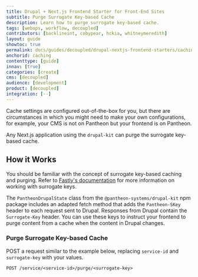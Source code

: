 ```yaml
---
title: Drupal + Next.js Frontend Starter for Front-End Sites
subtitle: Purge Surrogate Key-based Cache
description: Learn how to purge surrogate key-based cache.
tags: [webops, workflow, decoupled]
contributors: [backlineint, cobypear, hckia, whitneymeredith]
layout: guide
showtoc: true
permalink: docs/guides/decoupled/drupal-nextjs-frontend-starters/caching
anchorid: caching
contenttype: [guide]
innav: [true]
categories: [create]
cms: [decoupled]
audience: [development]
product: [decoupled]
integration: [--]
---
```


Cache settings are configured out-of-the-box for you, but there are circumstances in which you might need to make your own configurations, for example, your CMS is not on Pantheon but your frontend is on Pantheon.

Any Next.js application using the `drupal-kit` can purge the surrogate key-based cache.

## How it Works

You should be familiar with the concept of surrogate key-based caching and
purging. Refer to [Fastly's documentation](https://docs.fastly.com/en/guides/working-with-surrogate-keys) for more information on working with surrogate keys.

The `PantheonDrupalState` class from the `@pantheon-systems/drupal-kit` npm
package includes an adapted fetch method that adds the `Pantheon-SKey` header
to each request sent to Drupal. Responses from Drupal contain the
`Surrogate-Key` header. You can use these keys to instruct your frontend to purge content from a cache when the content in Drupal changes.

### Purge Surrogate Key-based Cache

POST a request similar to the example below, replacing `service-id` and `surrogate-key`  with your values.

```bash{promptUser: user}
POST /service/<service-id>/purge/<surrogate-key>
```